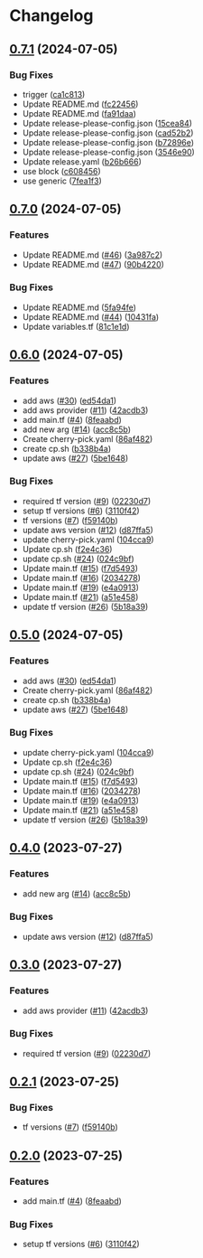 # Changelog

## [0.7.1](https://github.com/maxsxu/demo-release-please-action/compare/v0.7.0...v0.7.1) (2024-07-05)


### Bug Fixes

* trigger ([ca1c813](https://github.com/maxsxu/demo-release-please-action/commit/ca1c813fcd5274b785f1e04659184d92a26f615a))
* Update README.md ([fc22456](https://github.com/maxsxu/demo-release-please-action/commit/fc2245685551253f7c41543217b84b0144b3eea9))
* Update README.md ([fa91daa](https://github.com/maxsxu/demo-release-please-action/commit/fa91daade449d13d8768247fbf1d83439bea3c68))
* Update release-please-config.json ([15cea84](https://github.com/maxsxu/demo-release-please-action/commit/15cea84411aecc77296f155ca645691b8777e868))
* Update release-please-config.json ([cad52b2](https://github.com/maxsxu/demo-release-please-action/commit/cad52b21732e5437be41b7a6f6a661c9f21ea07d))
* Update release-please-config.json ([b72896e](https://github.com/maxsxu/demo-release-please-action/commit/b72896e5b25a8a4204ff4b66994d001e8f06da58))
* Update release-please-config.json ([3546e90](https://github.com/maxsxu/demo-release-please-action/commit/3546e90078d18bc140ccc4457e84bb98870ab646))
* Update release.yaml ([b26b666](https://github.com/maxsxu/demo-release-please-action/commit/b26b6662d68e61cd31a7c8e829aff78296891d15))
* use block ([c608456](https://github.com/maxsxu/demo-release-please-action/commit/c608456a460d9bae6dfe3ee7d3a7dc41d09f368d))
* use generic ([7fea1f3](https://github.com/maxsxu/demo-release-please-action/commit/7fea1f3d91eee7311af460b0d9e8e8af1a5fe9de))

## [0.7.0](https://github.com/maxsxu/demo-release-please-action/compare/v0.6.0...v0.7.0) (2024-07-05)


### Features

* Update README.md ([#46](https://github.com/maxsxu/demo-release-please-action/issues/46)) ([3a987c2](https://github.com/maxsxu/demo-release-please-action/commit/3a987c2b03b2c12a0cb1e3cb0de736d04544ed8f))
* Update README.md ([#47](https://github.com/maxsxu/demo-release-please-action/issues/47)) ([90b4220](https://github.com/maxsxu/demo-release-please-action/commit/90b4220a915b2c41ea2699086b01508a73a07350))


### Bug Fixes

* Update README.md ([5fa94fe](https://github.com/maxsxu/demo-release-please-action/commit/5fa94fe88fb5dccb66888dda7c8972f3b7e0ead4))
* Update README.md ([#44](https://github.com/maxsxu/demo-release-please-action/issues/44)) ([10431fa](https://github.com/maxsxu/demo-release-please-action/commit/10431fa888018941a0be9f4aec4124c358270344))
* Update variables.tf ([81c1e1d](https://github.com/maxsxu/demo-release-please-action/commit/81c1e1dac6ad0043a0db02107c3683e0f21fd453))

## [0.6.0](https://github.com/maxsxu/demo-release-please-action/compare/v0.5.0...v0.6.0) (2024-07-05)


### Features

* add aws ([#30](https://github.com/maxsxu/demo-release-please-action/issues/30)) ([ed54da1](https://github.com/maxsxu/demo-release-please-action/commit/ed54da1f5ce07fa46f7aae505bf8e01b1e96b8c1))
* add aws provider ([#11](https://github.com/maxsxu/demo-release-please-action/issues/11)) ([42acdb3](https://github.com/maxsxu/demo-release-please-action/commit/42acdb3aed83a043581a6f6d87ff4767ca52a83e))
* add main.tf ([#4](https://github.com/maxsxu/demo-release-please-action/issues/4)) ([8feaabd](https://github.com/maxsxu/demo-release-please-action/commit/8feaabd427f3e3237a9dea4cf5646f163631108d))
* add new arg ([#14](https://github.com/maxsxu/demo-release-please-action/issues/14)) ([acc8c5b](https://github.com/maxsxu/demo-release-please-action/commit/acc8c5b9645643608f30f6f297fb987f81f3a956))
* Create cherry-pick.yaml ([86af482](https://github.com/maxsxu/demo-release-please-action/commit/86af4823688ec37c30efd5718b16bc2e68fc598d))
* create cp.sh ([b338b4a](https://github.com/maxsxu/demo-release-please-action/commit/b338b4a7dffa8d39c8106752a772b73f9eaaf96d))
* update aws ([#27](https://github.com/maxsxu/demo-release-please-action/issues/27)) ([5be1648](https://github.com/maxsxu/demo-release-please-action/commit/5be1648a708d7dd0ef833bc655846bf5b58ceb71))


### Bug Fixes

* required tf version ([#9](https://github.com/maxsxu/demo-release-please-action/issues/9)) ([02230d7](https://github.com/maxsxu/demo-release-please-action/commit/02230d70ce630f88d6666b36796d641a18c6941d))
* setup tf versions ([#6](https://github.com/maxsxu/demo-release-please-action/issues/6)) ([3110f42](https://github.com/maxsxu/demo-release-please-action/commit/3110f427b5de576c9c4a619a73ecd307edca1a2f))
* tf versions ([#7](https://github.com/maxsxu/demo-release-please-action/issues/7)) ([f59140b](https://github.com/maxsxu/demo-release-please-action/commit/f59140bbe1a5310d49a4ac9cab68e41132430d6c))
* update aws version ([#12](https://github.com/maxsxu/demo-release-please-action/issues/12)) ([d87ffa5](https://github.com/maxsxu/demo-release-please-action/commit/d87ffa501f8d9daa995a3e5970bc05f2a89aac68))
* update cherry-pick.yaml ([104cca9](https://github.com/maxsxu/demo-release-please-action/commit/104cca9252a450e1979bdc3d4fab4fadbb9d3043))
* Update cp.sh ([f2e4c36](https://github.com/maxsxu/demo-release-please-action/commit/f2e4c3677c3a1516e19da664cfd00e3520343dd7))
* update cp.sh ([#24](https://github.com/maxsxu/demo-release-please-action/issues/24)) ([024c9bf](https://github.com/maxsxu/demo-release-please-action/commit/024c9bfb54e6589cbe26e3bd605ea962e8e51b67))
* Update main.tf ([#15](https://github.com/maxsxu/demo-release-please-action/issues/15)) ([f7d5493](https://github.com/maxsxu/demo-release-please-action/commit/f7d5493c0d2ad7f4053d9240cc9ef83ef0086f5c))
* Update main.tf ([#16](https://github.com/maxsxu/demo-release-please-action/issues/16)) ([2034278](https://github.com/maxsxu/demo-release-please-action/commit/2034278e979d226954ce30b032b25bcd23a5fb1d))
* Update main.tf ([#19](https://github.com/maxsxu/demo-release-please-action/issues/19)) ([e4a0913](https://github.com/maxsxu/demo-release-please-action/commit/e4a091312b34e8c09aa5abda261db89eab9bdb1c))
* Update main.tf ([#21](https://github.com/maxsxu/demo-release-please-action/issues/21)) ([a51e458](https://github.com/maxsxu/demo-release-please-action/commit/a51e45818b6448ed7f821ca7a5cfd201e1a58357))
* update tf version ([#26](https://github.com/maxsxu/demo-release-please-action/issues/26)) ([5b18a39](https://github.com/maxsxu/demo-release-please-action/commit/5b18a39f2fa3b29df6b64b9ef19fa2d09187ce62))

## [0.5.0](https://github.com/maxsxu/demo-release-please-action/compare/v0.4.0...v0.5.0) (2024-07-05)


### Features

* add aws ([#30](https://github.com/maxsxu/demo-release-please-action/issues/30)) ([ed54da1](https://github.com/maxsxu/demo-release-please-action/commit/ed54da1f5ce07fa46f7aae505bf8e01b1e96b8c1))
* Create cherry-pick.yaml ([86af482](https://github.com/maxsxu/demo-release-please-action/commit/86af4823688ec37c30efd5718b16bc2e68fc598d))
* create cp.sh ([b338b4a](https://github.com/maxsxu/demo-release-please-action/commit/b338b4a7dffa8d39c8106752a772b73f9eaaf96d))
* update aws ([#27](https://github.com/maxsxu/demo-release-please-action/issues/27)) ([5be1648](https://github.com/maxsxu/demo-release-please-action/commit/5be1648a708d7dd0ef833bc655846bf5b58ceb71))


### Bug Fixes

* update cherry-pick.yaml ([104cca9](https://github.com/maxsxu/demo-release-please-action/commit/104cca9252a450e1979bdc3d4fab4fadbb9d3043))
* Update cp.sh ([f2e4c36](https://github.com/maxsxu/demo-release-please-action/commit/f2e4c3677c3a1516e19da664cfd00e3520343dd7))
* update cp.sh ([#24](https://github.com/maxsxu/demo-release-please-action/issues/24)) ([024c9bf](https://github.com/maxsxu/demo-release-please-action/commit/024c9bfb54e6589cbe26e3bd605ea962e8e51b67))
* Update main.tf ([#15](https://github.com/maxsxu/demo-release-please-action/issues/15)) ([f7d5493](https://github.com/maxsxu/demo-release-please-action/commit/f7d5493c0d2ad7f4053d9240cc9ef83ef0086f5c))
* Update main.tf ([#16](https://github.com/maxsxu/demo-release-please-action/issues/16)) ([2034278](https://github.com/maxsxu/demo-release-please-action/commit/2034278e979d226954ce30b032b25bcd23a5fb1d))
* Update main.tf ([#19](https://github.com/maxsxu/demo-release-please-action/issues/19)) ([e4a0913](https://github.com/maxsxu/demo-release-please-action/commit/e4a091312b34e8c09aa5abda261db89eab9bdb1c))
* Update main.tf ([#21](https://github.com/maxsxu/demo-release-please-action/issues/21)) ([a51e458](https://github.com/maxsxu/demo-release-please-action/commit/a51e45818b6448ed7f821ca7a5cfd201e1a58357))
* update tf version ([#26](https://github.com/maxsxu/demo-release-please-action/issues/26)) ([5b18a39](https://github.com/maxsxu/demo-release-please-action/commit/5b18a39f2fa3b29df6b64b9ef19fa2d09187ce62))

## [0.4.0](https://github.com/maxsxu/demo-release-please-action/compare/v0.3.0...v0.4.0) (2023-07-27)


### Features

* add new arg ([#14](https://github.com/maxsxu/demo-release-please-action/issues/14)) ([acc8c5b](https://github.com/maxsxu/demo-release-please-action/commit/acc8c5b9645643608f30f6f297fb987f81f3a956))


### Bug Fixes

* update aws version ([#12](https://github.com/maxsxu/demo-release-please-action/issues/12)) ([d87ffa5](https://github.com/maxsxu/demo-release-please-action/commit/d87ffa501f8d9daa995a3e5970bc05f2a89aac68))

## [0.3.0](https://github.com/maxsxu/demo-release-please-action/compare/v0.2.1...v0.3.0) (2023-07-27)


### Features

* add aws provider ([#11](https://github.com/maxsxu/demo-release-please-action/issues/11)) ([42acdb3](https://github.com/maxsxu/demo-release-please-action/commit/42acdb3aed83a043581a6f6d87ff4767ca52a83e))


### Bug Fixes

* required tf version ([#9](https://github.com/maxsxu/demo-release-please-action/issues/9)) ([02230d7](https://github.com/maxsxu/demo-release-please-action/commit/02230d70ce630f88d6666b36796d641a18c6941d))

## [0.2.1](https://github.com/maxsxu/demo-release-please-action/compare/v0.2.0...v0.2.1) (2023-07-25)


### Bug Fixes

* tf versions ([#7](https://github.com/maxsxu/demo-release-please-action/issues/7)) ([f59140b](https://github.com/maxsxu/demo-release-please-action/commit/f59140bbe1a5310d49a4ac9cab68e41132430d6c))

## [0.2.0](https://github.com/maxsxu/demo-release-please-action/compare/v0.1.0...v0.2.0) (2023-07-25)


### Features

* add main.tf ([#4](https://github.com/maxsxu/demo-release-please-action/issues/4)) ([8feaabd](https://github.com/maxsxu/demo-release-please-action/commit/8feaabd427f3e3237a9dea4cf5646f163631108d))


### Bug Fixes

* setup tf versions ([#6](https://github.com/maxsxu/demo-release-please-action/issues/6)) ([3110f42](https://github.com/maxsxu/demo-release-please-action/commit/3110f427b5de576c9c4a619a73ecd307edca1a2f))

